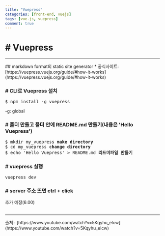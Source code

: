 ```yaml
---
title: "Vuepress"
categories: [front-end, vuejs]
tags: [vue.js, vuepress]
comment: true
---
```


# # Vuepress

<hr>
## markdown format의 static site generator
* 공식사이트: [https://vuepress.vuejs.org/guide/#how-it-works](https://vuepress.vuejs.org/guide/#how-it-works)

### # CLI로 Vuepress 설치

<pre>
$ npm install -g vuepress
</pre>

-g: global

### # 폴더 만들고 폴더 안에 README.md 만들기(내용은 'Hello Vuepress')

<pre>
$ mkdir my_vuepress <b>make directory</b>
$ cd my_vuepress <b>change directory</b>
$ echo 'Hello Vuepress' > README.md <b>리드미파일 만들기</b>
</pre>

### # vuepress 실행

<pre>
vuepress dev
</pre>

### # server 주소 뜨면 ctrl + click

추가 예정(6:00)
<br>
<br>

<hr>
 출처 : [https://www.youtube.com/watch?v=5Kqyhu_eIcw](https://www.youtube.com/watch?v=5Kqyhu_eIcw)
